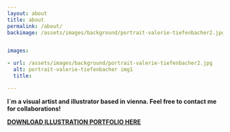 ```yaml
---
layout: about
title: about
permalink: /about/
backimage: /assets/images/background/portrait-valerie-tiefenbacher2.jpg


images:

- url: /assets/images/background/portrait-valerie-tiefenbacher2.jpg
  alt: portrait-valerie-tiefenbacher img1
  title:

---
```

**I´m a visual artist and illustrator based in vienna. Feel free to contact me for collaborations!**

[**DOWNLOAD ILLUSTRATION PORTFOLIO HERE**](/assets/downloads/Portfolio_Editorial-Illustration-VT.pdf)

<br>
<br>
